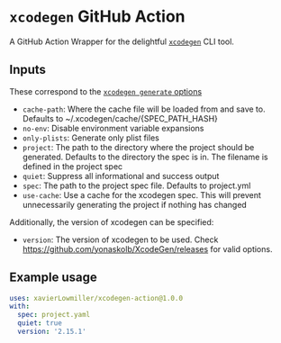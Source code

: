 # `xcodegen` GitHub Action

A GitHub Action Wrapper for the delightful [`xcodegen`][xcodegen] CLI tool.

## Inputs

These correspond to the [`xcodegen generate` options][options]

* `cache-path`:
  Where the cache file will be loaded from and save to. Defaults to ~/.xcodegen/cache/{SPEC_PATH_HASH}
* `no-env`:
  Disable environment variable expansions
* `only-plists`:
  Generate only plist files
* `project`:
The path to the directory where the project should be generated. Defaults to the directory the spec is in. The  filename is defined in the project spec
* `quiet`:
  Suppress all informational and success output
* `spec`:
  The path to the project spec file. Defaults to project.yml
* `use-cache`:
  Use a cache for the xcodegen spec. This will prevent unnecessarily generating the project if nothing has changed

Additionally, the version of xcodegen can be specified:

* `version`:
  The version of xcodegen to be used. Check <https://github.com/yonaskolb/XcodeGen/releases> for valid options.

## Example usage

```yaml
uses: xavierLowmiller/xcodegen-action@1.0.0
with:
  spec: project.yaml
  quiet: true
  version: '2.15.1'
```

[xcodegen]: https://github.com/yonaskolb/XcodeGen
[options]: https://github.com/yonaskolb/XcodeGen#usage
